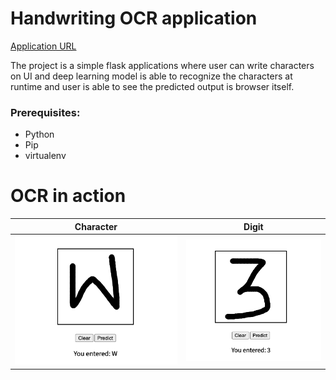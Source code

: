 # Handwriting OCR application
[Application URL](https://handwritten-ocr.herokuapp.com/)

The project is a simple flask applications where user can write characters on UI and deep learning model is able to recognize the characters at runtime and user is able to see the predicted output is browser itself.

### Prerequisites:

- Python
- Pip
- virtualenv
# OCR in action

Character                  |  Digit
:-------------------------:|:-------------------------:
![](https://github.com/Aarif1430/python-ocr/blob/master/app/static/images/w.png)  |  ![](https://github.com/Aarif1430/python-ocr/blob/master/app/static/images/3.png)